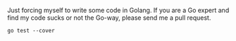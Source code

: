 Just forcing myself to write some code in Golang. If you are a Go expert and find my code sucks or not the Go-way, please send me a pull request.

```
go test --cover
```
